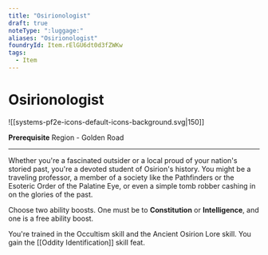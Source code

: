 ```yaml
---
title: "Osirionologist"
draft: true
noteType: ":luggage:"
aliases: "Osirionologist"
foundryId: Item.rElGU6dt0d3fZWKw
tags:
  - Item
---
```


# Osirionologist
![[systems-pf2e-icons-default-icons-background.svg|150]]

**Prerequisite** Region - Golden Road

* * *

Whether you're a fascinated outsider or a local proud of your nation's storied past, you're a devoted student of Osirion's history. You might be a traveling professor, a member of a society like the Pathfinders or the Esoteric Order of the Palatine Eye, or even a simple tomb robber cashing in on the glories of the past.

Choose two ability boosts. One must be to **Constitution** or **Intelligence**, and one is a free ability boost.

You're trained in the Occultism skill and the Ancient Osirion Lore skill. You gain the [[Oddity Identification]] skill feat.
